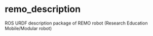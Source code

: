 # remo_description
ROS URDF description package of REMO robot (Research Education Mobile/Modular robot)
